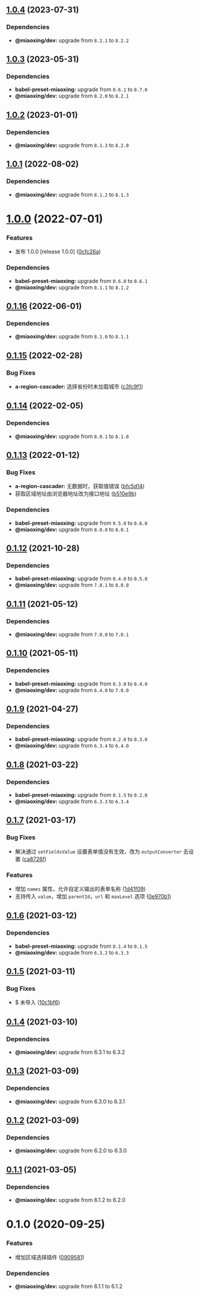 ## [1.0.4](https://github.com/miaoxing/mxjs-a-region-cascader/compare/v1.0.3...v1.0.4) (2023-07-31)





### Dependencies

* **@miaoxing/dev:** upgrade from `8.2.1` to `8.2.2`

## [1.0.3](https://github.com/miaoxing/mxjs-a-region-cascader/compare/v1.0.2...v1.0.3) (2023-05-31)





### Dependencies

* **babel-preset-miaoxing:** upgrade from `0.6.1` to `0.7.0`
* **@miaoxing/dev:** upgrade from `8.2.0` to `8.2.1`

## [1.0.2](https://github.com/miaoxing/mxjs-a-region-cascader/compare/v1.0.1...v1.0.2) (2023-01-01)





### Dependencies

* **@miaoxing/dev:** upgrade from `8.1.3` to `8.2.0`

## [1.0.1](https://github.com/miaoxing/mxjs-a-region-cascader/compare/v1.0.0...v1.0.1) (2022-08-02)





### Dependencies

* **@miaoxing/dev:** upgrade from `8.1.2` to `8.1.3`

# [1.0.0](https://github.com/miaoxing/mxjs-a-region-cascader/compare/v0.1.16...v1.0.0) (2022-07-01)


### Features

* 发布 1.0.0 [release 1.0.0] ([0cfc26a](https://github.com/miaoxing/mxjs-a-region-cascader/commit/0cfc26a29f83c3cb8ce3378ca6310f037a0cc1d3))





### Dependencies

* **babel-preset-miaoxing:** upgrade from `0.6.0` to `0.6.1`
* **@miaoxing/dev:** upgrade from `8.1.1` to `8.1.2`

## [0.1.16](https://github.com/miaoxing/mxjs-a-region-cascader/compare/v0.1.15...v0.1.16) (2022-06-01)





### Dependencies

* **@miaoxing/dev:** upgrade from `8.1.0` to `8.1.1`

## [0.1.15](https://github.com/miaoxing/mxjs-a-region-cascader/compare/v0.1.14...v0.1.15) (2022-02-28)


### Bug Fixes

* **a-region-cascader:** 选择省份时未加载城市 ([c3fc9f1](https://github.com/miaoxing/mxjs-a-region-cascader/commit/c3fc9f1fb11a39ae43b8fa3040bc40511ce8c153))

## [0.1.14](https://github.com/miaoxing/mxjs-a-region-cascader/compare/v0.1.13...v0.1.14) (2022-02-05)





### Dependencies

* **@miaoxing/dev:** upgrade from `8.0.1` to `8.1.0`

## [0.1.13](https://github.com/miaoxing/mxjs-a-region-cascader/compare/v0.1.12...v0.1.13) (2022-01-12)


### Bug Fixes

* **a-region-cascader:** 无数据时，获取值错误 ([bfc5d14](https://github.com/miaoxing/mxjs-a-region-cascader/commit/bfc5d142fbc8e204253e19018f5bd2ed4d01469b))
* 获取区域地址由浏览器地址改为接口地址 ([b510e9b](https://github.com/miaoxing/mxjs-a-region-cascader/commit/b510e9b5b07693519be7ffc18aab622bd9c3982c))





### Dependencies

* **babel-preset-miaoxing:** upgrade from `0.5.0` to `0.6.0`
* **@miaoxing/dev:** upgrade from `8.0.0` to `8.0.1`

## [0.1.12](https://github.com/miaoxing/mxjs-a-region-cascader/compare/v0.1.11...v0.1.12) (2021-10-28)





### Dependencies

* **babel-preset-miaoxing:** upgrade from `0.4.0` to `0.5.0`
* **@miaoxing/dev:** upgrade from `7.0.1` to `8.0.0`

## [0.1.11](https://github.com/miaoxing/mxjs-a-region-cascader/compare/v0.1.10...v0.1.11) (2021-05-12)





### Dependencies

* **@miaoxing/dev:** upgrade from `7.0.0` to `7.0.1`

## [0.1.10](https://github.com/miaoxing/mxjs-a-region-cascader/compare/v0.1.9...v0.1.10) (2021-05-11)





### Dependencies

* **babel-preset-miaoxing:** upgrade from `0.3.0` to `0.4.0`
* **@miaoxing/dev:** upgrade from `6.4.0` to `7.0.0`

## [0.1.9](https://github.com/miaoxing/mxjs-a-region-cascader/compare/v0.1.8...v0.1.9) (2021-04-27)





### Dependencies

* **babel-preset-miaoxing:** upgrade from `0.2.0` to `0.3.0`
* **@miaoxing/dev:** upgrade from `6.3.4` to `6.4.0`

## [0.1.8](https://github.com/miaoxing/mxjs-a-region-cascader/compare/v0.1.7...v0.1.8) (2021-03-22)





### Dependencies

* **babel-preset-miaoxing:** upgrade from `0.1.5` to `0.2.0`
* **@miaoxing/dev:** upgrade from `6.3.3` to `6.3.4`

## [0.1.7](https://github.com/miaoxing/mxjs-a-region-cascader/compare/v0.1.6...v0.1.7) (2021-03-17)


### Bug Fixes

* 解决通过 `setFieldsValue` 设置表单值没有生效，改为 `outputConverter` 去设置 ([ca8726f](https://github.com/miaoxing/mxjs-a-region-cascader/commit/ca8726f2b8e2bbc084445a22e2184f72cc6cc2e7))


### Features

* 增加 `names` 属性，允许自定义输出的表单名称 ([1d41f09](https://github.com/miaoxing/mxjs-a-region-cascader/commit/1d41f09a3de6f8e9e21a4fcb59377e90173b2e5b))
* 支持传入 `value`，增加 `parentId`，`url` 和 `maxLevel` 选项 ([0e970b1](https://github.com/miaoxing/mxjs-a-region-cascader/commit/0e970b1b457dba3b0b22650670e190269109e6eb))

## [0.1.6](https://github.com/miaoxing/mxjs-a-region-cascader/compare/v0.1.5...v0.1.6) (2021-03-12)





### Dependencies

* **babel-preset-miaoxing:** upgrade from `0.1.4` to `0.1.5`
* **@miaoxing/dev:** upgrade from `6.3.2` to `6.3.3`

## [0.1.5](https://github.com/miaoxing/mxjs-a-region-cascader/compare/v0.1.4...v0.1.5) (2021-03-11)


### Bug Fixes

* $ 未导入 ([10c1bf6](https://github.com/miaoxing/mxjs-a-region-cascader/commit/10c1bf6f0aae729047d162a1ce6300c41f558d6b))

## [0.1.4](https://github.com/miaoxing/mxjs-a-region-cascader/compare/v0.1.3...v0.1.4) (2021-03-10)





### Dependencies

* **@miaoxing/dev:** upgrade from 6.3.1 to 6.3.2

## [0.1.3](https://github.com/miaoxing/mxjs-a-region-cascader/compare/v0.1.2...v0.1.3) (2021-03-09)





### Dependencies

* **@miaoxing/dev:** upgrade from 6.3.0 to 6.3.1

## [0.1.2](https://github.com/miaoxing/mxjs-a-region-cascader/compare/v0.1.1...v0.1.2) (2021-03-09)





### Dependencies

* **@miaoxing/dev:** upgrade from 6.2.0 to 6.3.0

## [0.1.1](https://github.com/miaoxing/mxjs-a-region-cascader/compare/v0.1.0...v0.1.1) (2021-03-05)





### Dependencies

* **@miaoxing/dev:** upgrade from 6.1.2 to 6.2.0

# 0.1.0 (2020-09-25)


### Features

* 增加区域选择插件 ([0909581](https://github.com/miaoxing/mxjs-a-region-cascader/commit/09095818a3604b0f018f9e23c6805426cced1512))





### Dependencies

* **@miaoxing/dev:** upgrade from 6.1.1 to 6.1.2
